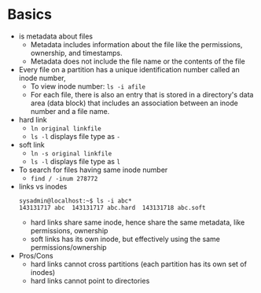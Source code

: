 # Basics
* is metadata about files
  * Metadata includes information about the file like the permissions, ownership, and timestamps.
  * Metadata does not include the file name or the contents of the file
* Every file on a partition has a unique identification number called an inode number,
  * To view inode number: `ls -i afile`
  * For each file, there is also an entry that is stored in a directory's data area (data block) that includes an association between an inode number and a file name.
* hard link  
  * `ln original linkfile`
  * `ls -l` displays file type as `-`
* soft link
  * `ln -s original linkfile`
  * `ls -l` displays file type as `l`
* To search for files having same inode number
  * `find / -inum 278772`
* links vs inodes
  ```
  sysadmin@localhost:~$ ls -i abc*                                                
  143131717 abc  143131717 abc.hard  143131718 abc.soft
  ```
  * hard links share same inode, hence share the same metadata, like permissions, ownership
  * soft links has its own inode, but effectively using the same permissions/ownership
* Pros/Cons
  * hard links cannot cross partitions (each partition has its own set of inodes)
  * hard links cannot point to directories
